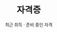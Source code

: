 ---
widget: accomplishments
headless: true
active: true
weight: 10

# 위젯 섹션 제목/부제 (페이지 타이틀로 쓰지 않음)
title: 자격증
subtitle: 최근 취득 · 준비 중인 자격

# 이 파일이 단독 페이지로 렌더링되지 않도록 강제 차단
_build:
  render: never
  list: never

# 레이아웃 옵션
design:
  columns: '1'

# 아이템 목록 (위젯이 렌더링할 데이터)
items:
  - title: 정보처리기사
    organization: 한국산업인력공단
    date_start: 2025-01-01
    description: 필기/실기 준비 과정 및 학습 포인트 정리
  - title: 리눅스마스터 2급
    organization: 한국정보통신진흥협회
    date_start: 2024-11-01
    date_end: 2025-02-01
    description: 리눅스 기본 관리, 사용자/권한, 네트워크 기초
  - title: 네트워크관리사 2급
    organization: 한국정보통신자격협회
    date_start: 2024-09-01
    date_end: 2024-12-01
    description: TCP/IP, 스위칭/라우팅 기초 및 문제 풀이
---